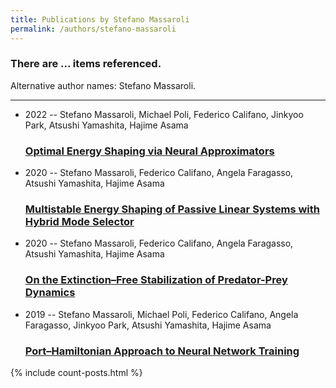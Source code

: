 ```yaml
---
title: Publications by Stefano Massaroli
permalink: /authors/stefano-massaroli
---
```


<h3 id="number-posts">There are ... items referenced.</h3>
<p id='info-authors'>Alternative author names: Stefano Massaroli.</p>
<hr />
<ul class="post-list">
<li><span class='post-meta'>2022 -- Stefano Massaroli, Michael Poli, Federico Califano, Jinkyoo Park, Atsushi Yamashita, Hajime Asama</span><h3><a class='post-link' href="{{ site.baseurl }}/optimal-energy-shaping-via-neural-approximators">Optimal Energy Shaping via Neural Approximators</a></h3></li>
<li><span class='post-meta'>2020 -- Stefano Massaroli, Federico Califano, Angela Faragasso, Atsushi Yamashita, Hajime Asama</span><h3><a class='post-link' href="{{ site.baseurl }}/multistable-energy-shaping-of-passive-linear-systems-with-hybrid-mode-selector">Multistable Energy Shaping of Passive Linear Systems with Hybrid Mode Selector</a></h3></li>
<li><span class='post-meta'>2020 -- Stefano Massaroli, Federico Califano, Angela Faragasso, Atsushi Yamashita, Hajime Asama</span><h3><a class='post-link' href="{{ site.baseurl }}/on-the-extinction-free-stabilization-of-predator-prey-dynamics">On the Extinction–Free Stabilization of Predator-Prey Dynamics</a></h3></li>
<li><span class='post-meta'>2019 -- Stefano Massaroli, Michael Poli, Federico Califano, Angela Faragasso, Jinkyoo Park, Atsushi Yamashita, Hajime Asama</span><h3><a class='post-link' href="{{ site.baseurl }}/port-hamiltonian-approach-to-neural-network-training">Port–Hamiltonian Approach to Neural Network Training</a></h3></li>

</ul>
{% include count-posts.html %}
